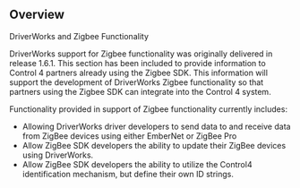 ## Overview

DriverWorks and Zigbee Functionality 

DriverWorks support for Zigbee functionality was originally delivered in release 1.6.1. This section has been included to provide information to Control 4 partners already using the Zigbee SDK. This information will support the development of DriverWorks Zigbee functionality so that partners using the Zigbee SDK can integrate into the Control 4 system.

Functionality provided in support of Zigbee functionality currently includes:
- Allowing DriverWorks driver developers to send data to and receive data from ZigBee devices using either EmberNet or ZigBee Pro
- Allow ZigBee SDK developers the ability to update their ZigBee devices using DriverWorks. 
- Allow ZigBee SDK developers the ability to utilize the Control4 identification mechanism, but define their own ID strings.
